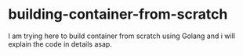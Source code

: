 # building-container-from-scratch
I am trying here to build container from scratch using Golang and i will explain the code in details asap.

